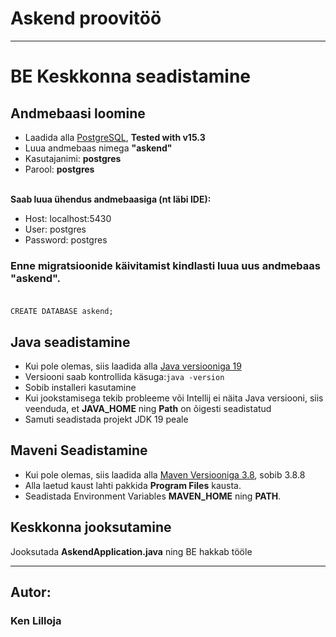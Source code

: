 # Askend proovitöö
***

# BE Keskkonna seadistamine


## Andmebaasi loomine

+ Laadida alla [PostgreSQL](https://www.postgresql.org/download/), **Tested with v15.3**
+ Luua andmebaas nimega **"askend"**
+ Kasutajanimi: **postgres**
+ Parool: **postgres** <br><br>

**Saab luua ühendus andmebaasiga (nt läbi IDE):**
- Host: localhost:5430
- User: postgres
- Password: postgres

### Enne migratsioonide käivitamist kindlasti luua uus andmebaas **"askend"**.<br><br>
```CREATE DATABASE askend;```

## Java seadistamine

+ Kui pole olemas, siis laadida alla [Java versiooniga 19](https://www.oracle.com/java/technologies/javase/jdk19-archive-downloads.html)
+ Versiooni saab kontrollida käsuga:```java -version```
+ Sobib installeri kasutamine 
+ Kui jookstamisega tekib probleeme või Intellij ei näita Java versiooni, siis veenduda, et **JAVA_HOME** ning **Path** on õigesti seadistatud
+ Samuti seadistada projekt JDK 19 peale

## Maveni Seadistamine

+ Kui pole olemas, siis laadida alla [Maven Versiooniga 3.8](https://maven.apache.org/download.cgi), sobib 3.8.8
+ Alla laetud kaust lahti pakkida **Program Files** kausta.
+ Seadistada Environment Variables **MAVEN_HOME** ning **PATH**.

## Keskkonna jooksutamine
Jooksutada **AskendApplication.java** ning BE hakkab tööle
***

## Autor:
### Ken Lilloja
